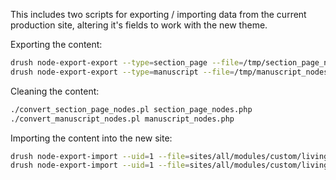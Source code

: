 This includes two scripts for exporting / importing data from the current production site, altering it's fields to work with the new theme.


Exporting the content:
```bash
drush node-export-export --type=section_page --file=/tmp/section_page_nodes.php
drush node-export-export --type=manuscript --file=/tmp/manuscript_nodes.php
```

Cleaning the content:
```bash
./convert_section_page_nodes.pl section_page_nodes.php
./convert_manuscript_nodes.pl manuscript_nodes.php
```

Importing the content into the new site:
```bash
drush node-export-import --uid=1 --file=sites/all/modules/custom/livingstone_online_module/data/section_page_nodes.php
drush node-export-import --uid=1 --file=sites/all/modules/custom/livingstone_online_module/data/manuscript_nodes.php
```
